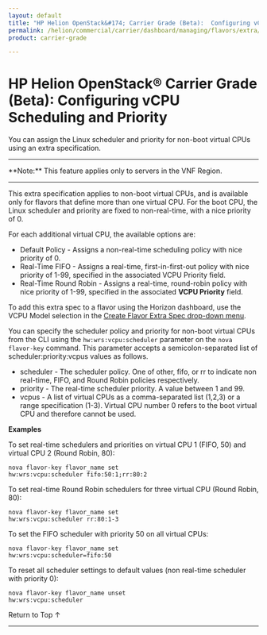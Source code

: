 ```yaml
---
layout: default
title: "HP Helion OpenStack&#174; Carrier Grade (Beta):  Configuring vCPU Scheduling and Priority"
permalink: /helion/commercial/carrier/dashboard/managing/flavors/extra/vcpu/sched/
product: carrier-grade

---
```

<!--UNDER REVISION-->

<script>

function PageRefresh {
onLoad="window.refresh"
}

PageRefresh();

</script>

<!-- <p style="font-size: small;"> <a href="/helion/commercial/carrier/ga1/install/">&#9664; PREV</a> | <a href="/helion/commercial/carrier/ga1/install-overview/">&#9650; UP</a> | <a href="/helion/commercial/carrier/ga1/">NEXT &#9654;</a></p> -->

# HP Helion OpenStack&#174; Carrier Grade (Beta): Configuring vCPU Scheduling and Priority

You can assign the Linux scheduler and priority for non-boot virtual CPUs using an extra specification.

<hr>
**Note:** This feature applies only to servers in the VNF Region.
<hr>

This extra specification applies to non-boot virtual CPUs, and is available only for flavors that define more than one virtual CPU. For the boot CPU, the Linux scheduler and priority are fixed to non-real-time, with a nice priority of 0.

For each additional virtual CPU, the available options are:

* Default Policy - Assigns a non-real-time scheduling policy with nice priority of 0.
* Real-Time FIFO - Assigns a real-time, first-in-first-out policy with nice priority of 1-99, specified in the associated VCPU Priority
field.
* Real-Time Round Robin - Assigns a real-time, round-robin policy with nice priority of 1-99, specified in the associated **VCPU Priority** field.

To add this extra spec to a flavor using the Horizon dashboard, use the VCPU Model selection in the [Create Flavor Extra Spec drop-down menu](/helion/commercial/carrier/dashboard/managing/flavors/extra/).

You can specify the scheduler policy and priority for non-boot virtual CPUs from the CLI using the `hw:wrs:vcpu:scheduler` parameter on the `nova flavor-key` command. This parameter accepts a semicolon-separated list of scheduler:priority:vcpus values as follows.

* scheduler - The scheduler policy. One of other, fifo, or rr to indicate non real-time, FIFO, and Round Robin policies respectively.
* priority - The real-time scheduler priority. A value between 1 and 99.
* vcpus - A list of virtual CPUs as a comma-separated list (1,2,3) or a range specification (1-3). Virtual CPU number 0
refers to the boot virtual CPU and therefore cannot be used.

**Examples**

To set real-time schedulers and priorities on virtual CPU 1 (FIFO, 50) and virtual CPU 2 (Round Robin, 80):

	nova flavor-key flavor_name set
	hw:wrs:vcpu:scheduler fifo:50:1;rr:80:2

To set real-time Round Robin schedulers for three virtual CPU (Round Robin, 80):

	nova flavor-key flavor_name set
	hw:wrs:vcpu:scheduler rr:80:1-3

To set the FIFO scheduler with priority 50 on all virtual CPUs:

	nova flavor-key flavor_name set
	hw:wrs:vcpu:scheduler=fifo:50

To reset all scheduler settings to default values (non real-time scheduler with priority 0):

	nova flavor-key flavor_name unset
	hw:wrs:vcpu:scheduler


<a href="#top" style="padding:14px 0px 14px 0px; text-decoration: none;"> Return to Top &#8593; </a>


----
